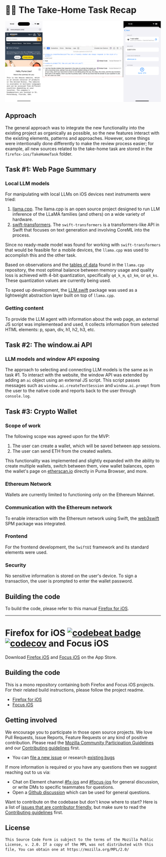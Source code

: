 # 👨‍🔬 The Take-Home Task Recap

![take-home-task-preview](/images/take-home-task-preview.png)

## Approach
The general approach was to integrate the new functionality into the existing project as organically as possible, so the new features interact with the existing elements, patterns and approaches. However, some things were intentionally done differently to make the review process easier; for example, all new sources related to the take-home task are stored in the `firefox-ios/TakeHomeTask` folder.

## Task #1: Web Page Summary

### Local LLM models

For manipulating with local LLMs on iOS devices next instruments were tried:

1. [llama.cpp](https://github.com/ggerganov/llama.cpp). The llama.cpp is an open source project designed to run LLM inference of the LLaMA families (and others) on a wide variety of hardware.
2.  [swift-transformers](https://github.com/huggingface/swift-transformers). The `swift-transformers` is a transformers-like API in Swift that focuses on text generation and involving CoreML into the process.

Since no ready-made model was found for working with `swift-transformers` that would be feasible for a mobile devices, the `llama.cpp` was used to accomplish this and the other task. 

Based on observations and the [tables of data](https://github.com/ggerganov/llama.cpp/discussions/406) found in the `llama.cpp` repository, the most optimal balance between memory usage and quality loss is achieved with 4-bit quantization, specifically `q4_k_m`, `q3_km`, or `q4_ks`. These quantization values are currently being used.

To speed up development, the [LLM.swift](https://github.com/eastriverlee/LLM.swift) package was used as a lightweight abstraction layer built on top of `llama.cpp`.

### Getting content

To provide the LLM agent with information about the web page, an external JS script was implementead and used, it collects information from selected HTML elements: p, span, div, h1, h2, h3, etc.

## Task #2: The window.ai API

### LLM models and window API exposing

The approach to selecting and connecting LLM models is the same as in task #1. To interact with the website, the window API was extended by adding an `ai` object using an external JS script. This script passes messages such as `window.ai.createTextSession` and `window.ai.prompt` from the user to the native code and reports back to the user through `console.log`.

## Task #3: Crypto Wallet

### Scope of work

The following scope was agreed upon for the MVP:

1. The user can create a wallet, which will be saved between app sessions.
2. The user can send ETH from the created wallets.

This functionality was implemented and slightly expanded with the ability to create multiple wallets, switch between them, view wallet balances, open the wallet's page on [etherscan.io](https://etherscan.io/) directly in Puma Browser, and more.

### Ethereum Network

Wallets are currently limited to functioning only on the Ethereum Mainnet.

### Communication with the Ethereum network

To enable interaction with the Ethereum network using Swift, the [web3swift](https://github.com/web3swift-team/web3swift) SPM package was integrated.

### Frontend

For the frontend development, the `SwiftUI` framework and its standard elements were used.

### Security

No sensitive information is stored on the user's device. To sign a transaction, the user is prompted to enter the wallet password.

## Building the code
To build the code, please refer to this manual [Firefox for iOS](https://github.com/mozilla-mobile/firefox-ios/blob/main/firefox-ios/README.md).

***


# Firefox for iOS [![codebeat badge](https://codebeat.co/badges/67e58b6d-bc89-4f22-ba8f-7668a9c15c5a)](https://codebeat.co/projects/github-com-mozilla-firefox-ios) [![codecov](https://codecov.io/gh/mozilla-mobile/firefox-ios/branch/main/graph/badge.svg)](https://codecov.io/gh/mozilla-mobile/firefox-ios/branch/main) and Focus iOS

Download [Firefox iOS](https://apps.apple.com/app/firefox-web-browser/id989804926) and [Focus iOS](https://itunes.apple.com/app/id1055677337) on the App Store.

## Building the code
This is a mono repository containing both Firefox and Focus iOS projects. For their related build instructions, please follow the project readme.
- [Firefox for iOS](https://github.com/mozilla-mobile/firefox-ios/blob/main/firefox-ios/README.md)
- [Focus iOS](https://github.com/mozilla-mobile/firefox-ios/blob/main/focus-ios/README.md)

## Getting involved

We encourage you to participate in those open source projects. We love Pull Requests, Issue Reports, Feature Requests or any kind of positive contribution. Please read the [Mozilla Community Participation Guidelines](https://www.mozilla.org/en-US/about/governance/policies/participation/) and our [Contributing guidelines](https://github.com/mozilla-mobile/firefox-ios/blob/main/CONTRIBUTING.md) first. 

- You can [file a new issue](https://github.com/mozilla-mobile/firefox-ios/issues/new/choose) or research [existing bugs](https://github.com/mozilla-mobile/firefox-ios/issues)

If more information is required or you have any questions then we suggest reaching out to us via:
- Chat on Element channel [#fx-ios](https://chat.mozilla.org/#/room/#fx-ios:mozilla.org) and [#focus-ios](https://chat.mozilla.org/#/room/#focus-ios:mozilla.org) for general discussion, or write DMs to specific teammates for questions.
- Open a [Github discussion](https://github.com/mozilla-mobile/firefox-ios/discussions) which can be used for general questions.

Want to contribute on the codebase but don't know where to start? Here is a list of [issues that are contributor friendly](https://github.com/mozilla-mobile/firefox-ios/labels/Contributor%20OK), but make sure to read the [Contributing guidelines](https://github.com/mozilla-mobile/firefox-ios/blob/main/CONTRIBUTING.md) first. 


## License

    This Source Code Form is subject to the terms of the Mozilla Public
    License, v. 2.0. If a copy of the MPL was not distributed with this
    file, You can obtain one at https://mozilla.org/MPL/2.0/
